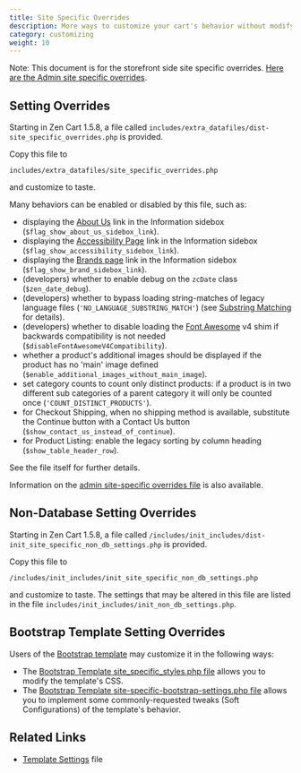 ```yaml
---
title: Site Specific Overrides 
description: More ways to customize your cart's behavior without modifying core files
category: customizing
weight: 10
---
```


Note: This document is for the storefront side site specific overrides. [Here are the Admin site specific overrides](/user/admin/site_specific_overrides/). 

## Setting Overrides 

Starting in Zen Cart 1.5.8, a file called `includes/extra_datafiles/dist-site_specific_overrides.php` is provided.  

Copy this file to 

`includes/extra_datafiles/site_specific_overrides.php`

and customize to taste. 

Many behaviors can be enabled or disabled by this file, such as:

- displaying the [About Us](/user/storefront_pages/about_us/) link in the Information sidebox (```$flag_show_about_us_sidebox_link```).
- displaying the [Accessibility Page](/user/storefront_pages/accessibility/) link in the Information sidebox (```$flag_show_accessibility_sidebox_link```).
- displaying the [Brands page](/user/storefront_pages/brands/) link in the Information sidebox (```$flag_show_brand_sidebox_link```).
- (developers) whether to enable debug on the `zcDate` class (```$zen_date_debug```).
- (developers) whether to bypass loading string-matches of legacy language files (```'NO_LANGUAGE_SUBSTRING_MATCH'```)  (see [Substring Matching](/dev/languages/158_order_language_files/) for details).
- (developers) whether to disable loading the [Font Awesome](/user/template/font_awesome/) v4 shim if backwards compatibility is not needed (```$disableFontAwesomeV4Compatibility```).
- whether a product's additional images should be displayed if the product has no 'main' image defined (```$enable_additional_images_without_main_image```).
- set category counts to count only distinct products: if a product is in two different sub categories of a parent category it will only be counted once (```'COUNT_DISTINCT_PRODUCTS'```).
- for Checkout Shipping, when no shipping method is available, substitute the Continue button with a Contact Us button (```$show_contact_us_instead_of_continue```).
- for Product Listing: enable the legacy sorting by column heading (```$show_table_header_row```).

See the file itself for further details.

Information on the [admin site-specific overrides file](/user/admin/site_specific_overrides/) is also available. 

## Non-Database Setting Overrides 

Starting in Zen Cart 1.5.8, a file called `/includes/init_includes/dist-init_site_specific_non_db_settings.php` is provided.  

Copy this file to 

`/includes/init_includes/init_site_specific_non_db_settings.php`

and customize to taste. The settings that may be altered in this file are listed in the file `includes/init_includes/init_non_db_settings.php`.

## Bootstrap Template Setting Overrides 

Users of the [Bootstrap template](/user/template/bootstrap/) may customize it in the following ways: 

- The [Bootstrap Template site_specific_styles.php file](https://github.com/lat9/ZCA-Bootstrap-Template/wiki/Frequently-Asked-Questions) allows you to modify the template's CSS.
- The [Bootstrap Template site-specific-bootstrap-settings.php file](https://github.com/lat9/ZCA-Bootstrap-Template/wiki/%22Soft%22-Configuration-Settings) allows you to implement some commonly-requested tweaks (Soft Configurations) of the template's behavior.

## Related Links 
- [Template Settings](/dev/code/template_settings/) file


